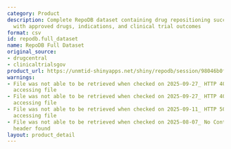 ```yaml
---
category: Product
description: Complete RepoDB dataset containing drug repositioning successes and failures,
  with approved drugs, indications, and clinical trial outcomes
format: csv
id: repodb.full_dataset
name: RepoDB Full Dataset
original_source:
- drugcentral
- clinicaltrialsgov
product_url: https://unmtid-shinyapps.net/shiny/repodb/session/98046b0f66cea75c432b5576c1ba2840/download/downloadFull?w=
warnings:
- File was not able to be retrieved when checked on 2025-09-27_ HTTP 404 error when
  accessing file
- File was not able to be retrieved when checked on 2025-09-27_ HTTP 404 error when
  accessing file
- File was not able to be retrieved when checked on 2025-09-11_ HTTP 500 error when
  accessing file
- File was not able to be retrieved when checked on 2025-08-07_ No Content-Length
  header found
layout: product_detail
---
```

